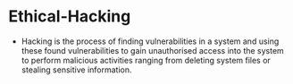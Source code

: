 # Ethical-Hacking

- Hacking is the process of finding vulnerabilities in a system and using these found vulnerabilities to gain unauthorised access into the system to perform malicious activities ranging from deleting system files or stealing sensitive information.





